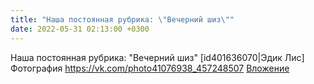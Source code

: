 ```yaml
---
title: "Наша постоянная рубрика: \"Вечерний шиз\""
date: 2022-05-31 02:13:00 +0300
---
```


Наша постоянная рубрика: "Вечерний шиз"
[id401636070|Эдик Лис]
Фотография
<a class="vk-attach" href="https://vk.com/photo41076938_457248507">https://vk.com/photo41076938_457248507</a>
<a class="vk-attach" href="https://vk.com/photo41076938_457248507">Вложение</a>
